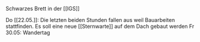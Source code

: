 Schwarzes Brett in der [[IGS]]

Do [[22.05.]]: Die letzten beiden Stunden fallen aus weil Bauarbeiten stattfinden. Es soll eine neue [[Sternwarte]] auf dem Dach gebaut werden
Fr 30.05: Wandertag
